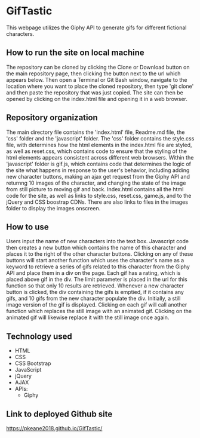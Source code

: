 # GifTastic
This webpage utilizes the Giphy API to generate gifs for different fictional characters. 

## How to run the site on local machine
The repository can be cloned by clicking the Clone or Download button on the main repository page, then clicking the button next to the url which appears below. Then open a Terminal or Git Bash window, navigate to the location where you want to place the cloned repository, then type 'git clone' and then paste the repository that was just copied. The site can then be opened by clicking on the index.html file and opening it in a web browser.

## Repository organization
The main directory file contains the 'index.html' file, Readme.md file, the 'css' folder and the 'javascript' folder. The 'css' folder contains the style.css file, with determines how the html elements in the index.html file are styled, as well as reset.css, which contains code to ensure that the styling of the html elements appears consistent across different web browsers. Within the 'javascript' folder is gif.js, which contains code that determines the logic of the site what happens in response to the user's behavior, including adding new character buttons, making an ajax get request from the Giphy API and returnng 10 images of the character, and changing the state of the image from still picture to moving gif and back. Index.html contains all the html code for the site, as well as links to style.css, reset.css, game.js, and to the jQuery and CSS boostrap CDNs. There are also links to files in the images folder to display the images onscreen.

## How to use
Users input the name of new characters into the text box. Javascript code then creates a new button which contains the name of this character and places it to the right of the other character buttons. Clicking on any of these buttons will start another function which uses the character's name as a keyword to retrieve a series of gifs related to this character from the Giphy API and place them in a div on the page. Each gif has a rating, which is placed above gif in the div. The limit parameter is placed in the url for this function so that only 10 results are retrieved. Whenever a new character button is clicked, the div containing the gifs is emptied, if it contains any gifs, and 10 gifs from the new character populate the div. Initially, a still image version of the gif is displayed. Clicking on each gif will call another function which replaces the still image with an animated gif. Clicking on the animated gif will likewise replace it with the still image once again. 

## Technology used
* HTML
* CSS
* CSS Bootstrap
* JavaScript
* jQuery
* AJAX
* APIs:
  * Giphy

## Link to deployed Github site 
https://pkeane2018.github.io/GifTastic/
